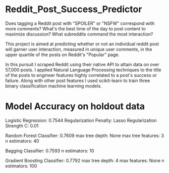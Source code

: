 # Reddit_Post_Success_Predictor
Does tagging a Reddit post with "SPOILER" or "NSFW" correspond with more comments? What's the best time of the day to post content to maximize discussion? What subreddits command the most interaction?

This project is aimed at predicting whether or not an individual reddit post will garner user interaction, measured in unique user comments, in the upper quartile of the posts on Reddit's "Popular" page. 

In this pursuit I scraped Reddit using their native API to attain data on over 57,000 posts. I applied Natural Language Processing techniques to the title of the posts to engineer features highly correlated to a post's success or failure. Along with other post features I used scikit-learn to train three binary classification machine learning models.

# Model Accuracy on holdout data

Logistic Regression: 0.7544
	Regularization Penalty: Lasso
	Regularization Strength C: 0.01	

Random Forest Classifier: 0.7609
	max tree depth: None
	max tree features: 3
	n estimators: 40

Bagging Classifier: 0.7593
	n estimators: 10

Gradient Boosting Classifier: 0.7792
	max tree depth: 4
	max features: None
	n estimators: 100


	
